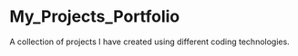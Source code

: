 # My_Projects_Portfolio
A collection of projects I have created using different coding technologies.
